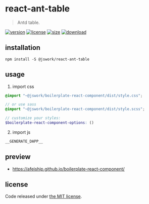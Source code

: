 # react-ant-table
> Antd table.

[![version][version-image]][version-url]
[![license][license-image]][license-url]
[![size][size-image]][size-url]
[![download][download-image]][download-url]

## installation
```shell
npm install -S @jswork/react-ant-table
```

## usage
1. import css
  ```scss
  @import "~@jswork/boilerplate-react-component/dist/style.css";

  // or use sass
  @import "~@jswork/boilerplate-react-component/dist/style.scss";

  // customize your styles:
  $boilerplate-react-component-options: ()
  ```
2. import js
  ```js
__GENERATE_DAPP__
  ```

## preview
- https://afeiship.github.io/boilerplate-react-component/

## license
Code released under [the MIT license](https://github.com/afeiship/react-ant-table/blob/master/LICENSE.txt).

[version-image]: https://img.shields.io/npm/v/@jswork/react-ant-table
[version-url]: https://npmjs.org/package/@jswork/react-ant-table

[license-image]: https://img.shields.io/npm/l/@jswork/react-ant-table
[license-url]: https://github.com/afeiship/react-ant-table/blob/master/LICENSE.txt

[size-image]: https://img.shields.io/bundlephobia/minzip/@jswork/react-ant-table
[size-url]: https://github.com/afeiship/react-ant-table/blob/master/dist/react-ant-table.min.js

[download-image]: https://img.shields.io/npm/dm/@jswork/react-ant-table
[download-url]: https://www.npmjs.com/package/@jswork/react-ant-table
